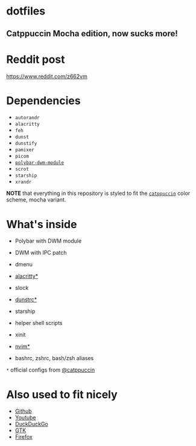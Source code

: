# dotfiles
 Catppuccin Mocha edition, now sucks more!
---

# Reddit post
https://www.reddit.com/z662vm

# Dependencies
- `autorandr`
- `alacritty`
- `feh`
- `dunst`
- `dunstify`
- `pamixer`
- `picom`
- [`polybar-dwm-module`](https://github.com/mihirlad55/polybar-dwm-module)
- `scrot`
- `starship`
- `xrandr`

**NOTE** that everything in this repository is styled to fit the [`catppuccin`](https://github.com/catppuccin) color scheme, mocha variant.

# What's inside

- Polybar with DWM module
- DWM with IPC patch
- dmenu
- [alacritty*](https://github.com/catppuccin/alacritty)
- slock
- [dunstrc*](https://github.com/catppuccin/dunst)
- starship
- helper shell scripts

- xinit

- [nvim*](https://github.com/catppuccin/nvim)

- bashrc, zshrc, bash/zsh aliases

`*` official configs from [@catppuccin](https://github.com/catppuccin)

# Also used to fit nicely 
- [Github](https://github.com/catppuccin/github)
- [Youtube](https://github.com/catppuccin/youtube)
- [DuckDuckGo](https://github.com/catppuccin/duckduckgo)
- [GTK](https://github.com/catppuccin/gtk)
- [Firefox](https://github.com/catppuccin/firefox)
